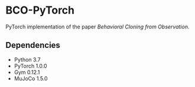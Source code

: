# BCO-PyTorch
PyTorch implementation of the paper *Behavioral Cloning from Observation*. 

## Dependencies
- Python 3.7
- PyTorch 1.0.0
- Gym 0.12.1
- MuJoCo 1.5.0
